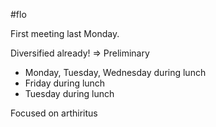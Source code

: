 

#flo 

First meeting last Monday.

Diversified already! => Preliminary

* Monday, Tuesday, Wednesday during lunch
* Friday during lunch
* Tuesday during lunch

Focused on arthiritus


